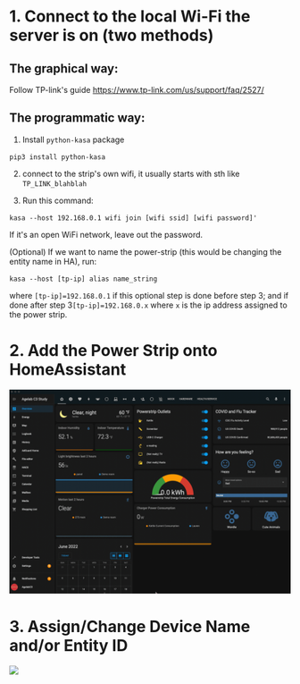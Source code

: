 # 1. Connect to the local Wi-Fi the server is on (two methods)
## The graphical way: 
Follow TP-link's guide https://www.tp-link.com/us/support/faq/2527/

## The programmatic way:
1. Install `python-kasa` package
```
pip3 install python-kasa
```
2. connect to the strip's own wifi, it usually starts with sth like `TP_LINK_blahblah`

3. Run this command:
```
kasa --host 192.168.0.1 wifi join [wifi ssid] [wifi password]'
```
If it's an open WiFi network, leave out the password. 

(Optional) If we want to name the power-strip (this would be changing the entity name in HA), run:
```
kasa --host [tp-ip] alias name_string
```
where `[tp-ip]=192.168.0.1` if this optional step is done before step 3; and if done after step 3`[tp-ip]=192.168.0.x` where `x` is the ip address assigned to the power strip.  

# 2. Add the Power Strip onto HomeAssistant
![](/attachements/2022-06-22%2022.42.28.gif)

# 3. Assign/Change Device Name and/or Entity ID
![](/attachements/2022-06-22%2022.42.58.gif)
